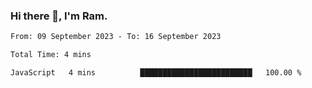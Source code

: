 ### Hi there 👋, I'm Ram.

<!--START_SECTION:waka-->

```txt
From: 09 September 2023 - To: 16 September 2023

Total Time: 4 mins

JavaScript   4 mins          █████████████████████████   100.00 %
```

<!--END_SECTION:waka-->

